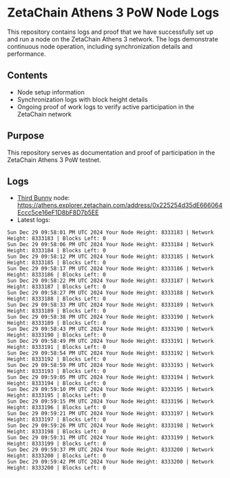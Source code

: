 # ZetaChain Athens 3 PoW Node Logs
This repository contains logs and proof that we have successfully set up and run a node on the ZetaChain Athens 3 network. The logs demonstrate continuous node operation, including synchronization details and performance.

## Contents
- Node setup information
- Synchronization logs with block height details
- Ongoing proof of work logs to verify active participation in the ZetaChain network

## Purpose
This repository serves as documentation and proof of participation in the ZetaChain Athens 3 PoW testnet.

## Logs

- [Third Bunny](https://thirdbunny.xyz/) node: https://athens.explorer.zetachain.com/address/0x225254d35dE666064Eccc5ce16eF1D8bF8D7b5EE
- Latest logs:
```
Sun Dec 29 09:58:01 PM UTC 2024 Your Node Height: 8333183 | Network Height: 8333183 | Blocks Left: 0
Sun Dec 29 09:58:06 PM UTC 2024 Your Node Height: 8333184 | Network Height: 8333184 | Blocks Left: 0
Sun Dec 29 09:58:12 PM UTC 2024 Your Node Height: 8333185 | Network Height: 8333185 | Blocks Left: 0
Sun Dec 29 09:58:17 PM UTC 2024 Your Node Height: 8333186 | Network Height: 8333186 | Blocks Left: 0
Sun Dec 29 09:58:22 PM UTC 2024 Your Node Height: 8333187 | Network Height: 8333187 | Blocks Left: 0
Sun Dec 29 09:58:27 PM UTC 2024 Your Node Height: 8333188 | Network Height: 8333188 | Blocks Left: 0
Sun Dec 29 09:58:33 PM UTC 2024 Your Node Height: 8333189 | Network Height: 8333189 | Blocks Left: 0
Sun Dec 29 09:58:38 PM UTC 2024 Your Node Height: 8333190 | Network Height: 8333189 | Blocks Left: 0
Sun Dec 29 09:58:43 PM UTC 2024 Your Node Height: 8333190 | Network Height: 8333190 | Blocks Left: 0
Sun Dec 29 09:58:49 PM UTC 2024 Your Node Height: 8333191 | Network Height: 8333191 | Blocks Left: 0
Sun Dec 29 09:58:54 PM UTC 2024 Your Node Height: 8333192 | Network Height: 8333192 | Blocks Left: 0
Sun Dec 29 09:58:59 PM UTC 2024 Your Node Height: 8333193 | Network Height: 8333193 | Blocks Left: 0
Sun Dec 29 09:59:05 PM UTC 2024 Your Node Height: 8333194 | Network Height: 8333194 | Blocks Left: 0
Sun Dec 29 09:59:10 PM UTC 2024 Your Node Height: 8333195 | Network Height: 8333195 | Blocks Left: 0
Sun Dec 29 09:59:15 PM UTC 2024 Your Node Height: 8333196 | Network Height: 8333196 | Blocks Left: 0
Sun Dec 29 09:59:21 PM UTC 2024 Your Node Height: 8333197 | Network Height: 8333197 | Blocks Left: 0
Sun Dec 29 09:59:26 PM UTC 2024 Your Node Height: 8333198 | Network Height: 8333198 | Blocks Left: 0
Sun Dec 29 09:59:31 PM UTC 2024 Your Node Height: 8333199 | Network Height: 8333199 | Blocks Left: 0
Sun Dec 29 09:59:37 PM UTC 2024 Your Node Height: 8333200 | Network Height: 8333200 | Blocks Left: 0
Sun Dec 29 09:59:42 PM UTC 2024 Your Node Height: 8333200 | Network Height: 8333200 | Blocks Left: 0
```
